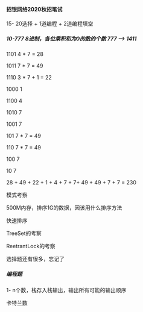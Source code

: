 #### 招银网络2020秋招笔试

15- 20选择 + 1道编程 + 2道编程填空

##### 10-777 8进制，各位乘积和为0的数的个数 777 ——> 1411

1101     4 * 7 = 28               

1011	 7 * 7 = 49	

1110	 3 * 7 + 1 = 22

1000     1

1100	 4

1010     7

1001     7

101       7 * 7 = 49

110       7 * 7 = 49

100        7

10          7

28 + 49 + 22 + 1 + 4 + 7 + 7+ 49 + 49 + 7 + 7 = 230

模式考察

500M内存，排序1G的数据，因该用什么排序方法

快速排序

TreeSet的考察

ReetrantLock的考察

选择题还有很多，忘记了

##### 编程题

1- n个数，栈存入栈输出，输出所有可能的输出顺序

卡特兰数

